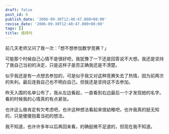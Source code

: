 ```yaml
---
draft: false
post_id: 0
publish_date: '2006-09-30T12:40:47.000+08:00'
revise_date: '2006-09-30T12:40:47.000+08:00'
tags: []
title: 值得吗
---
```


前几天老师又问了我一次：「想不想参加数学竞赛？」

可能那个时候自己心情不是很好吧，我犹豫了一下还是回答说不大想。我还是坚持了我自己当初的决定，只是这样子是否正确我还是不清楚。

似乎我还是有一点想去参加的，可是似乎我又对这种竞赛失去了热情，因为前两次的失利。最后连我自己也不明白自己。但我还是坚持这不去参加。

昨天入围的名单公布了，我从左边看起，一直看到右边最后一个才发现她的名字。看的时候我的心情真的有点紧张。

也许这么做肯定有欠考虑吧，也许这种想法看起来很幼稚吧，也许我真的挺无知的，只是傻傻抱着当初的想法。

我不知道，也许许多年以后再回来看，的确挺微不足道的，但现在我不知道。
